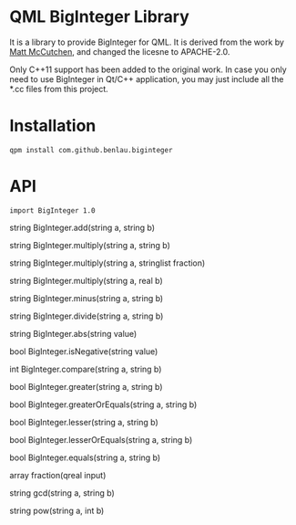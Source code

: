 QML BigInteger Library
======================

It is a library to provide BigInteger for QML.
It is derived from the work by [Matt McCutchen](https://mattmccutchen.net/bigint/), and changed the licesne to APACHE-2.0.

Only C++11 support has been added to the original work. 
In case you only need to use BigInteger in Qt/C++ application, 
you may just include all the *.cc files from this project.

Installation
============

	qpm install com.github.benlau.biginteger

API
===

```
import BigInteger 1.0
```

string BigInteger.add(string a, string b)

string BigInteger.multiply(string a, string b)

string BigInteger.multiply(string a, stringlist fraction)

string BigInteger.multiply(string a, real b)

string BigInteger.minus(string a, string b)

string BigInteger.divide(string a, string b)

string BigInteger.abs(string value)

bool BigInteger.isNegative(string value)

int BigInteger.compare(string a, string b)

bool BigInteger.greater(string a, string b)

bool BigInteger.greaterOrEquals(string a, string b)

bool BigInteger.lesser(string a, string b)

bool BigInteger.lesserOrEquals(string a, string b)

bool BigInteger.equals(string a, string b)

array fraction(qreal input)

string gcd(string a, string b)

string pow(string a, int b)


